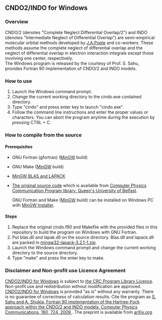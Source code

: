
## CNDO2/INDO for Windows

### Overview
CNDO/2 (denotes "Complete Neglect Differential Overlap/2") and INDO (denotes "Intermediate Neglect of Differential Overlap") are semi-empirical molecular orbital methods developed by [J.A.Pople](https://www.nobelprize.org/prizes/chemistry/1998/pople/facts/) and co-workers.
These methods assume the complete neglect of differential overlap and the neglect of differential overlap in electron interaction integrals except those involving one center, respectively.   
The Windows program is released by the courtesy of Prof. S. Sahu, provides Fortran 90 implementation of CNDO/2 and INDO models.

### How to use
1. Launch the Windows command prompt.
2. Change the current working directory to the cindo.exe contained directory.
3. Type "cindo" and press enter key to launch "cindo.exe".
4. Follow the command line instructions and enter the proper values or characters.
   You can abort the program anytime during the execution by pressing CTRL + C.

### How to compile from the source
#### Prerequisites
- GNU Fortran (gfortran) ([MinGW](http://www.mingw.org) build)
- GNU Make ([MinGW](http://www.mingw.org) build)
- [MinGW BLAS and LAPACK](https://sourceforge.net/projects/mingw-cross/files/mingw32-lapack-3.2.1-1.zip)
- [The original source code](http://www.cpc.cs.qub.ac.uk/summaries/AECN_v1_0.htm) which is available from [Computer Physics Communication Program library, Queen's University of Belfast](http://www.cpc.cs.qub.ac.uk).

  GNU Fortran and Make ([MinGW](http://www.mingw.org) build) can be installed on Windows PC with [MinGW Installer](https://sourceforge.net/projects/mingw/files/Installer).

#### Steps
1. Replace the original cindo.f90 and Makefile with the provided files in this repository to build the program on Windows with GNU Fortran.
2. Put blas.dll and lapak.dll on the source directory. Blas.dll and lapack.dll are packed in [mingw32-lapack-3.2.1-1.zip](https://sourceforge.net/projects/mingw-cross/files/mingw32-lapack-3.2.1-1.zip).
3. Launch the Windows command prompt and change the current working directory to the source directory.
4. Type "make" and press the enter key to make.

### Disclaimer and Non-profit use Licence Agreement
[CNDO2/INDO for Windows](https://github.com/brhr-iwao/cindo_windows) is subject to [the CRC Program Library Licence](http://cpc.cs.qub.ac.uk/licence/licence.html). Non-profit use and redistribution without modification are approved. [CNDO2/INDO for Windows](https://github.com/brhr-iwao/cindo_windows) is provided "as is" without any warranty. There is no guarantee of correctness of calculation results.
Cite the program as [S. Sahu and A. Shukla, Fortran 90 implementation of the Hartree-Fock approach within the CNDO/2 and INDO models, Computer Physics Communications, 180, 724, 2009 ](https://doi.org/10.1016/j.cpc.2008.11.004). The preprint is available from [arXiv.org](http://arxiv.org/pdf/0812.3690).
